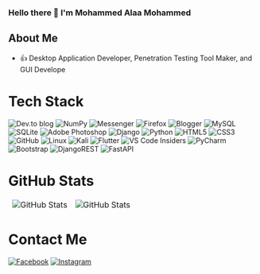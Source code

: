 ### __Hello there 👋 I'm Mohammed Alaa Mohammed__

## About Me
- 👍 Desktop Application Developer, Penetration Testing Tool Maker, and GUI Develope

# Tech Stack
![Dev.to blog](https://img.shields.io/badge/dev.to-0A0A0A?style=for-the-badge&logo=dev.to&logoColor=white) ![NumPy](https://img.shields.io/badge/numpy-%23013243.svg?style=for-the-badge&logo=numpy&logoColor=white) ![Messenger](https://img.shields.io/badge/Messenger-00B2FF?style=for-the-badge&logo=messenger&logoColor=white) ![Firefox](https://img.shields.io/badge/Firefox-FF7139?style=for-the-badge&logo=Firefox-Browser&logoColor=white) ![Blogger](https://img.shields.io/badge/Blogger-FF5722?style=for-the-badge&logo=blogger&logoColor=white) ![MySQL](https://img.shields.io/badge/mysql-%2300f.svg?style=for-the-badge&logo=mysql&logoColor=white) ![SQLite](https://img.shields.io/badge/sqlite-%2307405e.svg?style=for-the-badge&logo=sqlite&logoColor=white) ![Adobe Photoshop](https://img.shields.io/badge/adobe%20photoshop-%2331A8FF.svg?style=for-the-badge&logo=adobe%20photoshop&logoColor=white) ![Django](https://img.shields.io/badge/django-%23092E20.svg?style=for-the-badge&logo=django&logoColor=white) ![Python](https://img.shields.io/badge/python-3670A0?style=for-the-badge&logo=python&logoColor=ffdd54) ![HTML5](https://img.shields.io/badge/html5-%23E34F26.svg?style=for-the-badge&logo=html5&logoColor=white) ![CSS3](https://img.shields.io/badge/css3-%231572B6.svg?style=for-the-badge&logo=css3&logoColor=white) ![GitHub](https://img.shields.io/badge/github-%23121011.svg?style=for-the-badge&logo=github&logoColor=white) ![Linux](https://img.shields.io/badge/Linux-FCC624?style=for-the-badge&logo=linux&logoColor=black) ![Kali](https://img.shields.io/badge/Kali-268BEE?style=for-the-badge&logo=kalilinux&logoColor=white) ![Flutter](https://img.shields.io/badge/Flutter-%2302569B.svg?style=for-the-badge&logo=Flutter&logoColor=white) ![VS Code Insiders](https://img.shields.io/badge/VS%20Code%20Insiders-35b393.svg?style=for-the-badge&logo=visual-studio-code&logoColor=white) ![PyCharm](https://img.shields.io/badge/pycharm-143?style=for-the-badge&logo=pycharm&logoColor=black&color=black&labelColor=green) ![Bootstrap](https://img.shields.io/badge/bootstrap-%23563D7C.svg?style=for-the-badge&logo=bootstrap&logoColor=white) ![DjangoREST](https://img.shields.io/badge/DJANGO-REST-ff1709?style=for-the-badge&logo=django&logoColor=white&color=ff1709&labelColor=gray) ![FastAPI](https://img.shields.io/badge/FastAPI-005571?style=for-the-badge&logo=fastapi)

# GitHub Stats
<table align="center" border="0" cellpadding="0" cellspacing="0">
  <thead>
    <tr>
      <td>
        <img
          src="https://github-readme-stats.vercel.app/api?username=https://github.com/Mohammed-Alaa-Mohammed/Mohammed-Alaa-Mohammed&show_icons=true&locale=en&theme=tokyonight&count_private=true"
          alt="GitHub Stats"
        />
      </td>
      <td>
        <img
          src="[https://img.icons8.com/?size=48&id=70yRC8npwT3d&format=png/](https://img.icons8.com/?size=48&id=70yRC8npwT3d&format=png)?user=https://github.com/Mohammed-Alaa-Mohammed/Mohammed-Alaa-Mohammed&theme=tokyonight"
          alt="GitHub Stats"
        />
      </td>
    </tr>
  </thead>
</table>

# Contact Me
[![Facebook](https://img.shields.io/badge/Facebook-%231877F2.svg?style=for-the-badge&logo=Facebook&logoColor=white)](https://www.facebook.com/mohamedalaamohame?mibextid=ZbWKwL) [![Instagram](https://img.shields.io/badge/Instagram-%23E4405F.svg?style=for-the-badge&logo=Instagram&logoColor=white)](https://www.instagram.com/m0o.22__/#)
